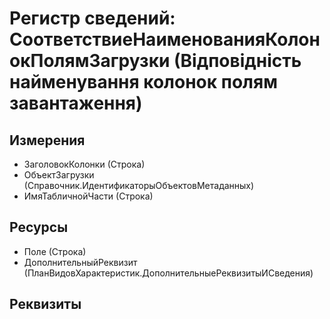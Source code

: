 ﻿# Регистр сведений: СоответствиеНаименованияКолонокПолямЗагрузки (Відповідність найменування колонок полям завантаження)

## Измерения

- ЗаголовокКолонки (Строка)
- ОбъектЗагрузки (Справочник.ИдентификаторыОбъектовМетаданных)
- ИмяТабличнойЧасти (Строка)

## Ресурсы

- Поле (Строка)
- ДополнительныйРеквизит (ПланВидовХарактеристик.ДополнительныеРеквизитыИСведения)

## Реквизиты


